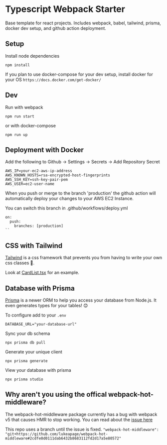 # Typescript Webpack Starter

Base template for react projects. Includes webpack, babel, tailwind, prisma, docker dev setup, and github action deployment.

## Setup

Install node dependencies

```
npm install
```

If you plan to use docker-compose for your dev setup, install docker for your OS
`https://docs.docker.com/get-docker/`

## Dev

Run with webpack

```
npm run start
```

or with docker-compose

```
npm run up
```

## Deployment with Docker

Add the following to Github -> Settings -> Secrets -> Add Repository Secret

```
AWS_IP=your-ec2-aws-ip-address
AWS_KNOWN_HOSTS=rsa-encrypted-host-fingerprints
AWS_SSH_KEY=ssh-key-pair-pem
AWS_USER=ec2-user-name
```

When you push or merge to the branch 'production' the github action will automatically deploy your changes to your AWS EC2 Instance.

You can switch this branch in .github/workflows/deploy.yml

```
on:
  push:
    branches: [production]
``
```

## CSS with Tailwind

[Tailwind](https://tailwindcss.com/docs) is a css framework that prevents you from having to write your own css classes 🤮.

Look at [CardList.tsx](https://github.com/rmbh4211995/ts-webpack-starter/blob/master/client/src/components/CardList.tsx) for an example.

## Database with Prisma

[Prisma](https://www.prisma.io/docs/getting-started) is a newer ORM to help you access your database from Node.js.
It even generates types for your tables! 😊

To configure add to your `.env`

```
DATABASE_URL="your-database-url"
```

Sync your db schema

```
npx prisma db pull
```

Generate your unique client

```
npx prisma generate
```

View your database with prisma

```
npx prisma studio
```

## Why aren't you using the offical webpack-hot-middleware?

The webpack-hot-middleware package currently has a bug with webpack v5 that causes HMR to stop working.
You can read about the [issue here](https://github.com/webpack-contrib/webpack-hot-middleware/issues/390)

This repo uses a branch until the issue is fixed.
`"webpack-hot-middleware": "git+https://github.com/lukeapage/webpack-hot-middleware#2cdfe0d0111dab6432b8683112fd2d17a5e80572"`
